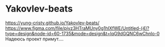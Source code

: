 # Yakovlev-beats
https://yung-cristy.github.io/Yakovlev-beats/
https://www.figma.com/file/piyz3HTraMUny0g1hIXfWE/Untitled-(4)?type=design&node-id=60-1735&mode=design&t=lqG9dGQNC6wChnlo-0
Надеюсь проект примут....
